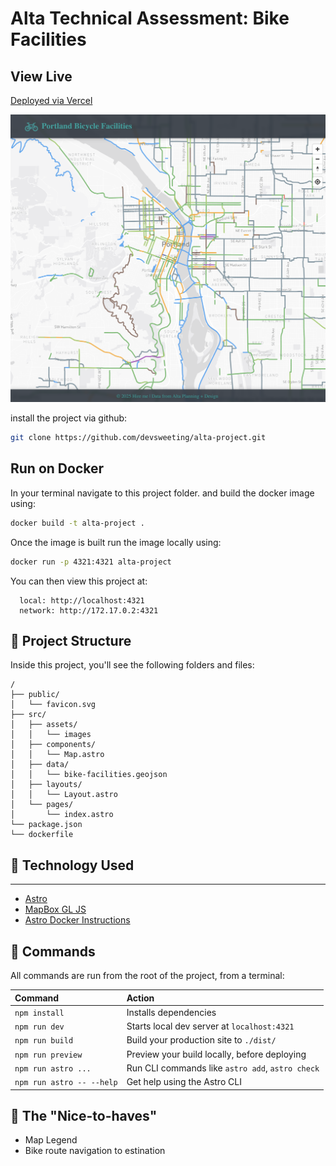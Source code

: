 # Alta Technical Assessment: Bike Facilities

## View Live

[Deployed via Vercel](alta-project.vercel.app)

![project-screenshot](src/assets/screenshot.png)

install the project via github:

```sh
git clone https://github.com/devsweeting/alta-project.git
```

## Run on Docker

In your terminal navigate to this project folder. and build the docker image using:

```sh
docker build -t alta-project .
```

Once the image is built run the image locally using:

```sh
docker run -p 4321:4321 alta-project
```

You can then view this project at:

```
  local: http://localhost:4321
  network: http://172.17.0.2:4321
```

## 🚀 Project Structure

Inside this project, you'll see the following folders and files:

```text
/
├── public/
│   └── favicon.svg
├── src/
│   ├── assets/
│   │   └── images
│   ├── components/
│   │   └── Map.astro
│   ├── data/
│   │   └── bike-facilities.geojson
│   ├── layouts/
│   │   └── Layout.astro
│   └── pages/
│       └── index.astro
└── package.json
└── dockerfile
```

## 🧞 Technology Used

---

- [Astro](https://docs.astro.build)
- [MapBox GL JS](https://docs.mapbox.com/mapbox-gl-js/guides)
- [Astro Docker Instructions](https://docs.astro.build/en/recipes/docker/)

## 🧞 Commands

All commands are run from the root of the project, from a terminal:

| Command                   | Action                                           |
| :------------------------ | :----------------------------------------------- |
| `npm install`             | Installs dependencies                            |
| `npm run dev`             | Starts local dev server at `localhost:4321`      |
| `npm run build`           | Build your production site to `./dist/`          |
| `npm run preview`         | Preview your build locally, before deploying     |
| `npm run astro ...`       | Run CLI commands like `astro add`, `astro check` |
| `npm run astro -- --help` | Get help using the Astro CLI                     |

## 👀 The "Nice-to-haves"

- Map Legend
- Bike route navigation to estination
